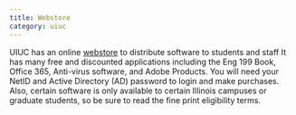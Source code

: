 ```yaml
---
title: Webstore
category: uiuc
---
```

UIUC has an online [webstore](https://webstore.illinois.edu/shop/category.aspx?zcid=107) 
to distribute software to students and staff It has many free and discounted applications 
including the Eng 199 Book, Office 365, Anti-virus software, and Adobe Products. You will 
need your NetID and Active Directory (AD) password to login and make purchases. Also, 
certain software is only available to certain Illinois campuses or graduate students,
so be sure to read the fine print eligibility terms.
